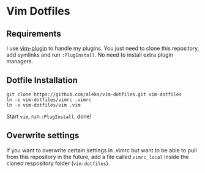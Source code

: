 # Vim Dotfiles

## Requirements

I use [vim-plugin](https://github.com/junegunn/vim-plug) to handle my plugins. You just need to clone this repository, add symlinks and run ```:PlugInstall```. No need to install extra plugin managers.

## Dotfile Installation

```
git clone https://github.com/aleks/vim-dotfiles.git vim-dotfiles
ln -s vim-dotfiles/vimrc .vimrc
ln -s vim-dotfiles/vim .vim
```

Start ```vim```, run ```:PlugInstall```. done!


## Overwrite settings
If you want to overwrite certain settings in .vimrc but want to be able to pull from this repository in the future, add a file called ```vimrc_local``` inside the cloned respository folder (```vim-dotfiles```).
